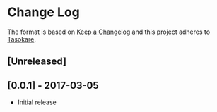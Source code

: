# Change Log

The format is based on [Keep a Changelog](http://keepachangelog.com/)
and this project adheres to [Tasokare](https://github.com/you06/tasokare-vscode).

## [Unreleased]

## [0.0.1] - 2017-03-05
- Initial release
